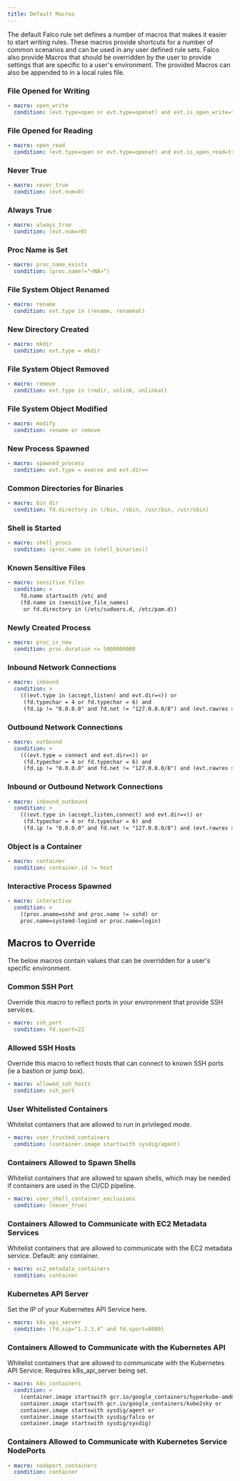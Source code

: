 ```yaml
---
title: Default Macros
---
```


The default Falco rule set defines a number of macros that makes it easier to start writing rules. These macros provide shortcuts for a number of common scenarios and can be used in any user defined rule sets. Falco also provide Macros that should be overridden by the user to provide settings that are specific to a user's environment. The provided Macros can also be appended to in a local rules file.

### File Opened for Writing

```yaml
- macro: open_write
  condition: (evt.type=open or evt.type=openat) and evt.is_open_write=true and fd.typechar='f' and fd.num>=0
```

### File Opened for Reading

```yaml
- macro: open_read
  condition: (evt.type=open or evt.type=openat) and evt.is_open_read=true and fd.typechar='f' and fd.num>=0
```

### Never True

```yaml
- macro: never_true
  condition: (evt.num=0)
```

### Always True

```yaml
- macro: always_true
  condition: (evt.num=>0)
```

### Proc Name is Set

```yaml
- macro: proc_name_exists
  condition: (proc.name!="<NA>")
```

### File System Object Renamed

```yaml
- macro: rename
  condition: evt.type in (rename, renameat)
```

### New Directory Created

```yaml
- macro: mkdir
  condition: evt.type = mkdir
```

### File System Object Removed

```yaml
- macro: remove
  condition: evt.type in (rmdir, unlink, unlinkat)
```

### File System Object Modified

```yaml
- macro: modify
  condition: rename or remove
```

### New Process Spawned

```yaml
- macro: spawned_process
  condition: evt.type = execve and evt.dir=<
```

### Common Directories for Binaries

```yaml
- macro: bin_dir
  condition: fd.directory in (/bin, /sbin, /usr/bin, /usr/sbin)
```

### Shell is Started

```yaml
- macro: shell_procs
  condition: (proc.name in (shell_binaries))
```

### Known Sensitive Files

```yaml
- macro: sensitive_files
  condition: >
    fd.name startswith /etc and
    (fd.name in (sensitive_file_names)
     or fd.directory in (/etc/sudoers.d, /etc/pam.d))
```

### Newly Created Process

```yaml
- macro: proc_is_new
  condition: proc.duration <= 5000000000
```

### Inbound Network Connections

```yaml
- macro: inbound
  condition: >
    (((evt.type in (accept,listen) and evt.dir=<)) or
     (fd.typechar = 4 or fd.typechar = 6) and
     (fd.ip != "0.0.0.0" and fd.net != "127.0.0.0/8") and (evt.rawres >= 0 or evt.res = EINPROGRESS))
```

### Outbound Network Connections

```yaml
- macro: outbound
  condition: >
    (((evt.type = connect and evt.dir=<)) or
     (fd.typechar = 4 or fd.typechar = 6) and
     (fd.ip != "0.0.0.0" and fd.net != "127.0.0.0/8") and (evt.rawres >= 0 or evt.res = EINPROGRESS))
```

### Inbound or Outbound Network Connections

```yaml
- macro: inbound_outbound
  condition: >
    (((evt.type in (accept,listen,connect) and evt.dir=<)) or
     (fd.typechar = 4 or fd.typechar = 6) and
     (fd.ip != "0.0.0.0" and fd.net != "127.0.0.0/8") and (evt.rawres >= 0 or evt.res = EINPROGRESS))
```

### Object is a Container

```yaml
- macro: container
  condition: container.id != host
```

### Interactive Process Spawned

```yaml
- macro: interactive
  condition: >
    ((proc.aname=sshd and proc.name != sshd) or
    proc.name=systemd-logind or proc.name=login)
```

## Macros to Override

The below macros contain values that can be overridden for a user's specific environment.

### Common SSH Port

Override this macro to reflect ports in your environment that provide SSH services.

```yaml
- macro: ssh_port
  condition: fd.sport=22
```

### Allowed SSH Hosts

Override this macro to reflect hosts that can connect to known SSH ports (ie a bastion or jump box).

```yaml
- macro: allowed_ssh_hosts
  condition: ssh_port
```

### User Whitelisted Containers

Whitelist containers that are allowed to run in privileged mode.

```yaml
- macro: user_trusted_containers
  condition: (container.image startswith sysdig/agent)
```

### Containers Allowed to Spawn Shells

Whitelist containers that are allowed to spawn shells, which may be needed if containers are used in the CI/CD pipeline.

```yaml
- macro: user_shell_container_exclusions
  condition: (never_true)
```

### Containers Allowed to Communicate with EC2 Metadata Services

Whitelist containers that are allowed to communicate with the EC2 metadata service. Default: any container.

```yaml
- macro: ec2_metadata_containers
  condition: container
```

### Kubernetes API Server

Set the IP of your Kubernetes API Service here.

```yaml
- macro: k8s_api_server
  condition: (fd.sip="1.2.3.4" and fd.sport=8080)
```

### Containers Allowed to Communicate with the Kubernetes API

Whitelist containers that are allowed to communicate with the Kubernetes API Service. Requires k8s_api_server being set.

```yaml
- macro: k8s_containers
  condition: >
    (container.image startswith gcr.io/google_containers/hyperkube-amd64 or
    container.image startswith gcr.io/google_containers/kube2sky or
    container.image startswith sysdig/agent or
    container.image startswith sysdig/falco or
    container.image startswith sysdig/sysdig)
```

### Containers Allowed to Communicate with Kubernetes Service NodePorts

```yaml
- macro: nodeport_containers
  condition: container
```
